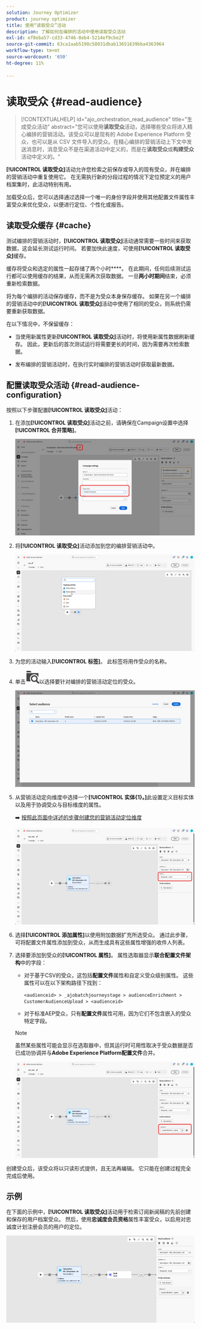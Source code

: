 ```yaml
---
solution: Journey Optimizer
product: journey optimizer
title: 使用“读取受众”活动
description: 了解如何在编排的活动中使用读取受众活动
exl-id: ef8eba57-cd33-4746-8eb4-5214ef9cbe2f
source-git-commit: 63ca1aab5190c58031dbab13651639bba4363964
workflow-type: tm+mt
source-wordcount: '650'
ht-degree: 11%

---
```



# 读取受众 {#read-audience}

>[!CONTEXTUALHELP]
>id="ajo_orchestration_read_audience"
>title="生成受众活动"
>abstract="您可以使用&#x200B;**读取受众**&#x200B;活动，选择哪些受众将进入精心编排的营销活动。该受众可以是现有的 Adobe Experience Platform 受众，也可以是从 CSV 文件导入的受众。在精心编排的营销活动上下文中发送消息时，消息受众不是在渠道活动中定义的，而是在&#x200B;**读取受众**&#x200B;或&#x200B;**构建受众**&#x200B;活动中定义的。"

**[!UICONTROL 读取受众]**&#x200B;活动允许您检索之前保存或导入的现有受众，并在编排的营销活动中重复使用它。 在无需执行新的分段过程的情况下定位预定义的用户档案集时，此活动特别有用。

加载受众后，您可以选择通过选择一个唯一的身份字段并使用其他配置文件属性丰富受众来优化受众，以便进行定位、个性化或报告。

## 读取受众缓存 {#cache}

测试编排的营销活动时，**[!UICONTROL 读取受众]**&#x200B;活动通常需要一些时间来获取数据，这会延长测试运行时间。 若要加快此速度，可使用&#x200B;**[!UICONTROL 读取受众]**&#x200B;缓存。

缓存将受众和选定的属性一起存储了两个小时&#x200B;****。 在此期间，任何后续测试运行都可以使用缓存的结果，从而无需再次获取数据。 一旦&#x200B;**两小时期间**&#x200B;结束，必须重新检索数据。

将为每个编排的活动保存缓存，而不是为受众本身保存缓存。 如果在另一个编排的营销活动中的&#x200B;**[!UICONTROL 读取受众]**&#x200B;活动中使用了相同的受众，则系统仍需要重新获取数据。

在以下情况中，不保留缓存：

* 当使用新属性更新&#x200B;**[!UICONTROL 读取受众]**&#x200B;活动时，将使用新属性数据刷新缓存。 因此，更新后的首次测试运行将需要更长的时间，因为需要再次检索数据。

* 发布编排的营销活动时，在执行实时编排的营销活动时获取最新数据。

## 配置读取受众活动 {#read-audience-configuration}

按照以下步骤配置&#x200B;**[!UICONTROL 读取受众]**&#x200B;活动：

1. 在添加&#x200B;**[!UICONTROL 读取受众]**&#x200B;活动之前，请确保在Campaign设置中选择&#x200B;**[!UICONTROL 合并策略]**。

   ![](../assets/read-audience-6.png)

1. 将&#x200B;**[!UICONTROL 读取受众]**&#x200B;活动添加到您的编排营销活动中。

   ![](../assets/read-audience-1.png)

1. 为您的活动输入&#x200B;**[!UICONTROL 标签]**。 此标签将用作受众的名称。

1. 单击![文件夹搜索图标](../assets/do-not-localize/folder-search.svg)以选择要针对编排的营销活动定位的受众。

   ![](../assets/read-audience-2.png)

1. 从营销活动定向维度中选择一个&#x200B;**[!UICONTROL 实体{1&#x200B;}。]**&#x200B;此设置定义目标实体以及用于协调受众与目标维度的属性。

   ➡️ [按照此页面中详述的步骤创建您的营销活动定位维度](../target-dimension.md)

   ![](../assets/read-audience-3.png)

1. 选择&#x200B;**[!UICONTROL 添加属性]**&#x200B;以使用附加数据扩充所选受众。 通过此步骤，可将配置文件属性添加到受众，从而生成具有这些属性增强的收件人列表。

1. 选择要添加到受众的&#x200B;**[!UICONTROL 属性]**。 属性选取器显示&#x200B;**联合配置文件架构**&#x200B;中的字段：

   * 对于基于CSV的受众，这包括&#x200B;**配置文件**&#x200B;属性和自定义受众级别属性。 这些属性可以在以下架构路径下找到：

     `<audienceid> > _ajobatchjourneystage > audienceEnrichment > CustomerAudienceUpload > <audienceid>`

   * 对于标准AEP受众，只有&#x200B;**配置文件**&#x200B;属性可用，因为它们不包含嵌入的受众特定字段。

   >[!NOTE]
   >
   > 虽然某些属性可能会显示在选取器中，但其运行时可用性取决于受众数据是否已成功协调并与&#x200B;**Adobe Experience Platform配置文件**&#x200B;合并。

   ![](../assets/read-audience-4.png)

创建受众后，该受众将以只读形式提供，且无法再编辑。 它只能在创建过程完全完成后使用。

## 示例

在下面的示例中，**[!UICONTROL 读取受众]**&#x200B;活动用于检索订阅新闻稿的先前创建和保存的用户档案受众。 然后，使用&#x200B;**忠诚度会员资格**&#x200B;属性丰富受众，以启用对忠诚度计划注册会员的用户的定位。

![](../assets/read-audience-5.png)
